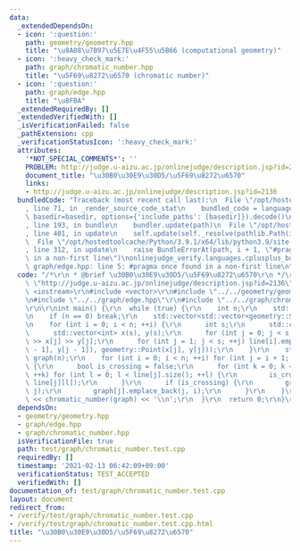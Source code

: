 ```yaml
---
data:
  _extendedDependsOn:
  - icon: ':question:'
    path: geometry/geometry.hpp
    title: "\u8A08\u7B97\u5E7E\u4F55\u5B66 (computational geometry)"
  - icon: ':heavy_check_mark:'
    path: graph/chromatic_number.hpp
    title: "\u5F69\u8272\u6570 (chromatic number)"
  - icon: ':question:'
    path: graph/edge.hpp
    title: "\u8FBA"
  _extendedRequiredBy: []
  _extendedVerifiedWith: []
  _isVerificationFailed: false
  _pathExtension: cpp
  _verificationStatusIcon: ':heavy_check_mark:'
  attributes:
    '*NOT_SPECIAL_COMMENTS*': ''
    PROBLEM: http://judge.u-aizu.ac.jp/onlinejudge/description.jsp?id=2136
    document_title: "\u30B0\u30E9\u30D5/\u5F69\u8272\u6570"
    links:
    - http://judge.u-aizu.ac.jp/onlinejudge/description.jsp?id=2136
  bundledCode: "Traceback (most recent call last):\n  File \"/opt/hostedtoolcache/Python/3.9.1/x64/lib/python3.9/site-packages/onlinejudge_verify/documentation/build.py\"\
    , line 71, in _render_source_code_stat\n    bundled_code = language.bundle(stat.path,\
    \ basedir=basedir, options={'include_paths': [basedir]}).decode()\n  File \"/opt/hostedtoolcache/Python/3.9.1/x64/lib/python3.9/site-packages/onlinejudge_verify/languages/cplusplus.py\"\
    , line 193, in bundle\n    bundler.update(path)\n  File \"/opt/hostedtoolcache/Python/3.9.1/x64/lib/python3.9/site-packages/onlinejudge_verify/languages/cplusplus_bundle.py\"\
    , line 401, in update\n    self.update(self._resolve(pathlib.Path(included), included_from=path))\n\
    \  File \"/opt/hostedtoolcache/Python/3.9.1/x64/lib/python3.9/site-packages/onlinejudge_verify/languages/cplusplus_bundle.py\"\
    , line 312, in update\n    raise BundleErrorAt(path, i + 1, \"#pragma once found\
    \ in a non-first line\")\nonlinejudge_verify.languages.cplusplus_bundle.BundleErrorAt:\
    \ graph/edge.hpp: line 5: #pragma once found in a non-first line\n"
  code: "/*\r\n * @brief \u30B0\u30E9\u30D5/\u5F69\u8272\u6570\r\n */\r\n#define PROBLEM\
    \ \"http://judge.u-aizu.ac.jp/onlinejudge/description.jsp?id=2136\"\r\n\r\n#include\
    \ <iostream>\r\n#include <vector>\r\n#include \"../../geometry/geometry.hpp\"\r\
    \n#include \"../../graph/edge.hpp\"\r\n#include \"../../graph/chromatic_number.hpp\"\
    \r\n\r\nint main() {\r\n  while (true) {\r\n    int n;\r\n    std::cin >> n;\r\
    \n    if (n == 0) break;\r\n    std::vector<std::vector<geometry::Segment>> line(n);\r\
    \n    for (int i = 0; i < n; ++i) {\r\n      int s;\r\n      std::cin >> s;\r\n\
    \      std::vector<int> x(s), y(s);\r\n      for (int j = 0; j < s; ++j) std::cin\
    \ >> x[j] >> y[j];\r\n      for (int j = 1; j < s; ++j) line[i].emplace_back(geometry::Point(x[j\
    \ - 1], y[j - 1]), geometry::Point(x[j], y[j]));\r\n    }\r\n    std::vector<std::vector<Edge<bool>>>\
    \ graph(n);\r\n    for (int i = 0; i < n; ++i) for (int j = i + 1; j < n; ++j)\
    \ {\r\n      bool is_crossing = false;\r\n      for (int k = 0; k < line[i].size();\
    \ ++k) for (int l = 0; l < line[j].size(); ++l) {\r\n        is_crossing |= geometry::has_intersected(line[i][k],\
    \ line[j][l]);\r\n      }\r\n      if (is_crossing) {\r\n        graph[i].emplace_back(i,\
    \ j);\r\n        graph[j].emplace_back(j, i);\r\n      }\r\n    }\r\n    std::cout\
    \ << chromatic_number(graph) << '\\n';\r\n  }\r\n  return 0;\r\n}\r\n"
  dependsOn:
  - geometry/geometry.hpp
  - graph/edge.hpp
  - graph/chromatic_number.hpp
  isVerificationFile: true
  path: test/graph/chromatic_number.test.cpp
  requiredBy: []
  timestamp: '2021-02-13 06:42:09+09:00'
  verificationStatus: TEST_ACCEPTED
  verifiedWith: []
documentation_of: test/graph/chromatic_number.test.cpp
layout: document
redirect_from:
- /verify/test/graph/chromatic_number.test.cpp
- /verify/test/graph/chromatic_number.test.cpp.html
title: "\u30B0\u30E9\u30D5/\u5F69\u8272\u6570"
---
```


